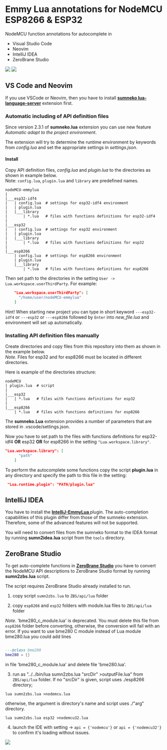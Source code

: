 # Emmy Lua annotations for NodeMCU ESP8266 & ESP32

NodeMCU function annotations for autocomplete in
- Visual Studio Code
- Neovim
- IntelliJ IDEA
- ZeroBrane Studio

<img src="./images/nodemcu_emmy1.gif" style="max-width:100%;">

<img src="./images/nodemcu_emmy2.gif" style="max-width:100%;">

## VS Code and Neovim

If you use VSCode or Neovim, then you have to install **[sumneko lua-language-server](https://github.com/sumneko/lua-language-server)** extension first.

### Automatic including of API definition files

Since version 2.3.1 of **sumneko.lua** extension you can use new feature *Automatic adapt to the project environment*.

The extension will try to determine the runtime environment by keywords from *config.lua* and set the appropriate settings in *settings.json*.

#### Install

Copy API definition files, *config.lua* and *plugin.lua* to the directories as shown in example below.<br>
Note: `config.lua`, `plugin.lua` and `library` are predefined names.
```
nodeMCU-emmylua
|
|___esp32-idf4
|   | config.lua  # settings for esp32-idf4 environment
|   | plugin.lua
|   |___library
|       | *.lua   # files with functions definitions for esp32-idf4
|
|___esp32
|   | config.lua  # settings for esp32 environment
|   | plugin.lua
|   |___library
|       | *.lua   # files with functions definitions for esp32
|
|___esp8266
    | config.lua  # settings for esp8266 environment
    | plugin.lua
    |___library
        | *.lua   # files with functions definitions for esp8266
```

Then set path to the directories in the setting `User -> Lua.workspace.userThirdParty`. For example:

```json
    "Lua.workspace.userThirdParty": [
      "/home/user/nodeMCU-emmylua"
    ]
```

Hint! When starting new project you can type in short keyword `---esp32-idf4` or `---esp32` or `---esp8266` followed by `Enter` into *new_file.lua* and environment will set up automatically.

### Installing API definition files manually

Create directories and copy files from this repository into them as shown in the example below.<br>
*Note*. Files for esp32 and for esp8266 must be located in different directories.

Here is example of the directories structure:
```
nodeMCU
| plugin.lua  # script
|
|___esp32
|   | *.lua   # files with functions definitions for esp32
|
|___esp8266
    | *.lua   # files with functions definitions for esp8266
```

The **sumneko.Lua** extension provides a number of parameters that are stored in .vscode/settings.json.

Now you have to set path to the files with functions definitions for esp32-idf4 **OR** esp32 **OR** for esp8266 in the setting ```"Lua.workspace.library"```.
```json
"Lua.workspace.library": [
      "path"
    ]
```
To perform the autocomplete some functions copy the script **plugin.lua** in any directory and specify the path to this file in the setting:
```json
 "Lua.runtime.plugin": "PATH/plugin.lua"
```

## IntelliJ IDEA

You have to install the **[IntelliJ-EmmyLua ](https://github.com/EmmyLua/IntelliJ-EmmyLua)** plugin. The auto-completion capabilities of this plugin differ from those of the sumneko extension. Therefore, some of the advanced features will not be supported.

You will need to convert files from the sumneko format to the IDEA format by running **sumn2idea.lua** script from the `tools` directory.

## ZeroBrane Studio

To get auto-complete functions in **[ZeroBrane Studio](https://studio.zerobrane.com/)** you have to convert the NodeMCU API descriptions to ZeroBrane Studio format by running **sumn2zbs.lua** script.

The script requires ZeroBrane Studio already installed to run.

1. copy script `sumn2zbs.lua` to `ZBS/api/lua` folder

2. copy `esp8266` and `esp32` folders with module.lua files to `ZBS/api/lua` folder

  *Note*.
  'bme280_c_module.lua' is deprecated. You must delete this file from `esp8266` folder
  before converting, otherwise, the conversion will fail with an error.
  If you want to use bme280 C module instead of Lua module bme280.lua you could add lines

  ```lua

  ---@class bme280
  bme280 = {}

  ```
  in file 'bme280_c_module.lua' and delete file 'bme280.lua'.

3. run as "../../bin/lua sumn2zbs.lua "srcDir" >outputFile.lua" from `ZBS/api/lua` folder. If no "srcDir" is given, script uses ./esp8266 directory;

  `lua sumn2zbs.lua >nodemcu.lua`

   otherwise, the argument is directory's name and script uses ./"arg" directory.

  `lua sumn2zbs.lua esp32 >nodemcu32.lua`

4. launch the IDE with setting -> `api = {'nodemcu'}` or `api = {'nodemcu32'}` to confirm it's loading without issues.

<img src="./images/zbs.png" style="max-width:100%;">
